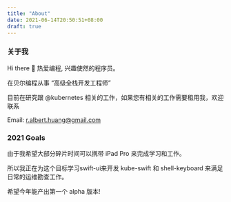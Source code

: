 ```yaml
---
title: "About"
date: 2021-06-14T20:50:51+08:00
draft: true
---
```


### 关于我

Hi there 👋
热爱编程, 兴趣使然的程序员。

在贝尔编程从事 “高级全栈开发工程师”

目前在研究跟 @kubernetes 相关的工作，如果您有相关的工作需要租用我，欢迎联系

Email: r.albert.huang@gmail.com

### 2021 Goals

由于我希望大部分碎片时间可以携带 iPad Pro 来完成学习和工作。

所以我正在为这个目标学习swift-ui来开发 kube-swift 和 shell-keyboard 来满足日常的运维勘查工作。

希望今年能产出第一个 alpha 版本!
